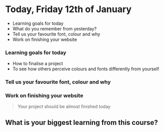# Today, Friday 12th of January

* Learning goals for today
* What do you remember from yesterday?
* Tell us your favourite font, colour and why
* Work on finishing your website

### Learning goals for today
* How to finalise a project
* To see how others perceive colours and fonts differently from yourself

### Tell us your favourite font, colour and why

### Work on finishing your website
> Your project should be almost finished today

## What is your biggest learning from this course? 
